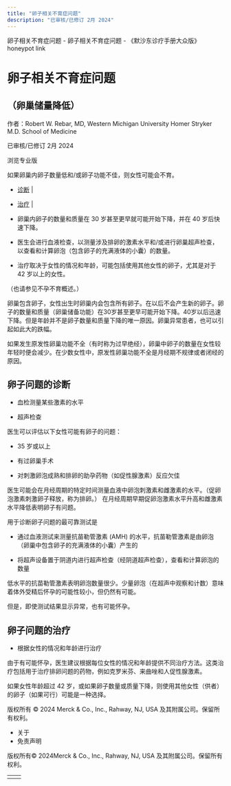 ```yaml
---
title: "卵子相关不育症问题"
description: "已审核/已修订 2月 2024"
---
```


﻿卵子相关不育症问题 \- 卵子相关不育症问题 \- 《默沙东诊疗手册大众版》 honeypot link

# 卵子相关不育症问题

## （卵巢储量降低）

作者：Robert W. Rebar, MD, Western Michigan University Homer Stryker M.D. School of
Medicine

已审核/已修订 2月 2024

浏览专业版

如果卵巢内卵子数量低和/或卵子功能不佳，则女性可能会不育。

- [诊断](#诊断_v21424080_zh) \|
- [治疗](#治疗_v807278_zh) \|

- 卵巢内卵子的数量和质量在 30 岁甚至更早就可能开始下降，并在 40 岁后快速下降。

- 医生会进行血液检查，以测量涉及排卵的激素水平和/或进行卵巢超声检查，以查看和计算卵泡（包含卵子的充满液体的小囊）的数量。

- 治疗取决于女性的情况和年龄，可能包括使用其他女性的卵子，尤其是对于 42 岁以上的女性。


（也请参见不孕不育概述。）

卵巢包含卵子，女性出生时卵巢内会包含所有卵子。在以后不会产生新的卵子。卵子的数量和质量（卵巢储备功能）在30岁甚至更早可能开始下降。40岁以后迅速下降。但是年龄并不是卵子数量和质量下降的唯一原因。卵巢异常患者，也可以引起如此大的跌幅。

如果发生原发性卵巢功能不全（有时称为过早绝经），卵巢中卵子的数量在女性较年轻时便会减少。在少数女性中，原发性卵巢功能不全是月经期不规律或者闭经的原因。

## 卵子问题的诊断

- 血检测量某些激素的水平

- 超声检查


医生可以评估以下女性可能有卵子的问题：

- 35 岁或以上

- 有过卵巢手术

- 对刺激卵泡成熟和排卵的助孕药物（如促性腺激素）反应欠佳


医生可能会在月经周期的特定时间测量血液中卵泡刺激素和雌激素的水平。（促卵泡激素刺激卵子释放，称为排卵。） 在月经周期早期促卵泡激素水平升高和雌激素水平降低表明卵子有问题。

用于诊断卵子问题的最可靠测试是

- 通过血液测试来测量抗苗勒管激素 (AMH) 的水平，抗苗勒管激素是由卵泡（卵巢中包含卵子的充满液体的小囊）产生的

- 将超声设备置于阴道内进行超声检查（经阴道超声检查），查看和计算卵泡的数量


低水平的抗苗勒管激素表明卵泡数量很少。少量卵泡（在超声中观察和计数）意味着体外受精后怀孕的可能性较小，但仍然有可能。

但是，即使测试结果显示异常，也有可能怀孕。

## 卵子问题的治疗

- 根据女性的情况和年龄进行治疗


由于有可能怀孕，医生建议根据每位女性的情况和年龄提供不同治疗方法。这类治疗包括用于治疗排卵问题的药物，例如克罗米芬、来曲唑和人促性腺激素。

如果女性年龄超过 42 岁，或如果卵子数量或质量下降，则使用其他女性（供者）的卵子（如果可行）可能是一种选择。



版权所有 © 2024
Merck & Co., Inc., Rahway, NJ, USA 及其附属公司。保留所有权利。

- 关于
- 免责声明

版权所有© 2024Merck & Co., Inc., Rahway, NJ, USA 及其附属公司。保留所有权利。

|     |     |
| --- | --- |
|  |  |